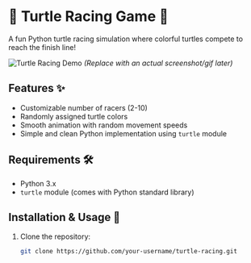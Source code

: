 # 🐢 Turtle Racing Game 🏁

A fun Python turtle racing simulation where colorful turtles compete to reach the finish line!

![Turtle Racing Demo](demo.gif) *(Replace with an actual screenshot/gif later)*

## Features ✨
- Customizable number of racers (2-10)
- Randomly assigned turtle colors
- Smooth animation with random movement speeds
- Simple and clean Python implementation using `turtle` module

## Requirements 🛠️
- Python 3.x
- `turtle` module (comes with Python standard library)

## Installation & Usage 🚀
1. Clone the repository:
   ```bash
   git clone https://github.com/your-username/turtle-racing.git
